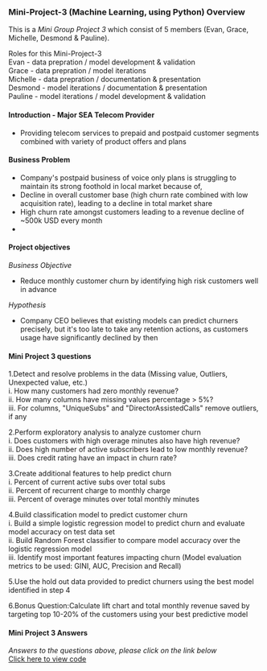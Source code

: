 ### Mini-Project-3 (Machine Learning, using Python) Overview

This is a _Mini Group Project 3_ which consist of 5 members (Evan, Grace, Michelle, Desmond & Pauline). <br>

Roles for this Mini-Project-3 <br>
Evan - data prepration / model development & validation <br>
Grace - data prepration / model iterations <br>
Michelle - data prepration / documentation & presentation  <br>
Desmond - model iterations / documentation & presentation <br>
Pauline - model iterations / model development & validation <br>

#### Introduction - Major SEA Telecom Provider
- Providing telecom services to prepaid and postpaid customer segments combined with variety of product offers and plans


#### Business Problem
- Company's postpaid business of voice only plans is struggling to maintain its strong foothold in local market because of,
- Decline in overall customer base (high churn rate combined with low acquisition rate), leading to a decline in total market share
- High churn rate amongst customers leading to a revenue decline of ~500k USD every month
- 
#### Project objectives
_Business Objective_
- Reduce monthly customer churn by identifying high risk customers well in advance

_Hypothesis_
- Company CEO believes that existing models can predict churners precisely, but it's too late to take any retention actions, as customers usage have significantly declined by then

#### Mini Project 3 questions

1.Detect and resolve problems in the data (Missing value, Outliers, Unexpected value, etc.) <br>
i. How many customers had zero monthly revenue? <br> 
ii. How many columns have missing values percentage > 5%? <br>
iii. For columns, "UniqueSubs" and "DirectorAssistedCalls" remove outliers, if any <br>

2.Perform exploratory analysis to analyze customer churn <br>
i. Does customers with high overage minutes also have high revenue? <br>
ii. Does high number of active subscribers lead to low monthly revenue? <br>
iii. Does credit rating have an impact in churn rate? <br>

3.Create additional features to help predict churn <br>
i. Percent of current active subs over total subs <br>
ii. Percent of recurrent charge to monthly charge <br>
iii. Percent of overage minutes over total monthly minutes <br>

4.Build classification model to predict customer churn <br>
i. Build a simple logistic regression model to predict churn and evaluate model accuracy on test data set <br>
ii. Build Random Forest classifier to compare model accuracy over the logistic regression model <br>
iii. Identify most important features impacting churn (Model evaluation metrics to be used: GINI, AUC, Precision and Recall) <br>

5.Use the hold out data provided to predict churners using the best model identified in step 4 <br>

6.Bonus Question:Calculate lift chart and total monthly revenue saved by targeting top 10-20% of the customers using your best predictive model <br>

#### Mini Project 3 Answers

*Answers to the questions above, please click on the link below* <br>
[Click here to view code]()
